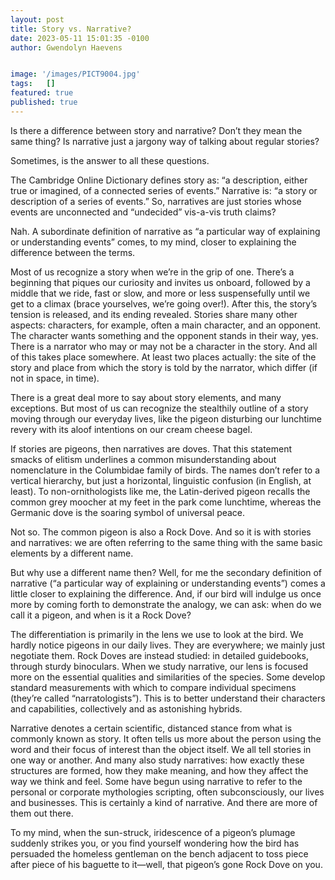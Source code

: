 ```yaml
---
layout: post
title: Story vs. Narrative?
date: 2023-05-11 15:01:35 -0100
author: Gwendolyn Haevens


image: '/images/PICT9004.jpg'
tags:   []
featured: true
published: true
---
```



Is there a difference between story and narrative? Don’t they mean the same thing? Is narrative just a jargony way of talking about regular stories? 

Sometimes, is the answer to all these questions. 

The Cambridge Online Dictionary defines story as: “a description, either true or imagined, of a connected series of events.” Narrative is: “a story or description of a series of events.” So, narratives are just stories whose events are unconnected and “undecided” vis-a-vis truth claims? 

Nah. A subordinate definition of narrative as “a particular way of explaining or understanding events” comes, to my mind, closer to explaining the difference between the terms. 

Most of us recognize a story when we’re in the grip of one. There’s a beginning that piques our curiosity and invites us onboard, followed by a middle that we ride, fast or slow, and more or less suspensefully until we get to a climax (brace yourselves, we’re going over!). After this, the story’s tension is released, and its ending revealed. 
Stories share many other aspects: characters, for example, often a main character, and an opponent. The character wants something and the opponent stands in their way, yes. There is a narrator who may or may not be a character in the story. 
And all of this takes place somewhere. At least two places actually: the site of the story and place from which the story is told by the narrator, which differ (if not in space, in time).

There is a great deal more to say about story elements, and many exceptions. But most of us can recognize the stealthily outline of a story moving through our everyday lives, like the pigeon disturbing our lunchtime revery with its aloof intentions on our cream cheese bagel. 

If stories are pigeons, then narratives are doves. That this statement smacks of elitism underlines a common misunderstanding about nomenclature in the Columbidae family of birds. The names don’t refer to a vertical hierarchy, but just a horizontal, linguistic confusion (in English, at least). To non-ornithologists like me, the Latin-derived pigeon recalls the common grey moocher at my feet in the park come lunchtime, whereas the Germanic dove is the soaring symbol of universal peace. 

Not so. The common pigeon is also a Rock Dove. 
And so it is with stories and narratives: we are often referring to the same thing with the same basic elements by a different name. 

But why use a different name then? 
Well, for me the secondary definition of narrative (“a particular way of explaining or understanding events”) comes a little closer to explaining the difference. And, if our bird will indulge us once more by coming forth to demonstrate the analogy, we can ask: when do we call it a pigeon, and when is it a Rock Dove? 

The differentiation is primarily in the lens we use to look at the bird. We hardly notice pigeons in our daily lives. They are everywhere; we mainly just negotiate them. Rock Doves are instead studied: in detailed guidebooks, through sturdy binoculars. When we study narrative, our lens is focused more on the essential qualities and similarities of the species. Some develop standard measurements with which to compare individual specimens (they’re called “narratologists”). This is to better understand their characters and capabilities, collectively and as astonishing hybrids. 

Narrative denotes a certain scientific, distanced stance from what is commonly known as story. It often tells us more about the person using the word and their focus of interest than the object itself. 
We all tell stories in one way or another.
And many also study narratives: how exactly these structures are formed, how they make meaning, and how they affect the way we think and feel. 
Some have begun using narrative to refer to the personal or corporate mythologies scripting, often subconsciously, our lives and businesses. This is certainly a kind of narrative. And there are more of them out there. 

To my mind, when the sun-struck, iridescence of a pigeon’s plumage suddenly strikes you, or you find yourself wondering how the bird has persuaded the homeless gentleman on the bench adjacent to toss piece after piece of his baguette to it—well, that pigeon’s gone Rock Dove on you. 




























